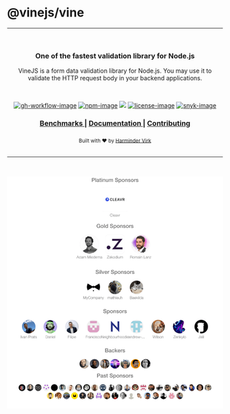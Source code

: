 # @vinejs/vine

<hr>
<br />

<div align="center">
  <h3>One of the fastest validation library for Node.js</h3>
  <p>VineJS is a form data validation library for Node.js. You may use it to validate the HTTP request body in your backend applications.</p>
</div>

<br />

<div align="center">

[![gh-workflow-image]][gh-workflow-url] [![npm-image]][npm-url] ![][typescript-image] [![license-image]][license-url] [![snyk-image]][snyk-url]

</div>

<div align="center">
  <h3>
    <a href="./benchmarks.md">
      Benchmarks
    </a>
    <span> | </span>
    <a href="https://vinejs.dev/docs/introduction">
      Documentation
    </a>
    <span> | </span>
    <a href=".github/CONTRIBUTING.md">
      Contributing
    </a>
  </h3>
</div>

<div align="center">
  <sub>Built with ❤︎ by <a href="https://github.com/thetutlage">Harminder Virk</a>
</div>

<br />
<hr>
<br />

![](https://github.com/thetutlage/static/blob/main/sponsorkit/sponsors.png?raw=true)

[gh-workflow-image]: https://img.shields.io/github/actions/workflow/status/vinejs/vine/test.yml?style=for-the-badge
[gh-workflow-url]: https://github.com/vinejs/vine/actions/workflows/test.yml "Github action"

[npm-image]: https://img.shields.io/npm/v/vinejs/vine/latest.svg?style=for-the-badge&logo=npm
[npm-url]: https://www.npmjs.com/package/vinejs/vine/v/latest "npm"

[typescript-image]: https://img.shields.io/badge/Typescript-294E80.svg?style=for-the-badge&logo=typescript

[license-url]: LICENSE.md
[license-image]: https://img.shields.io/github/license/vinejs/vine?style=for-the-badge

[snyk-image]: https://img.shields.io/snyk/vulnerabilities/github/vinejs/vine?label=Snyk%20Vulnerabilities&style=for-the-badge
[snyk-url]: https://snyk.io/test/github/vinejs/vine?targetFile=package.json "snyk"
